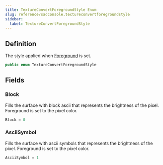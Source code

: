 ```yaml
---
title: TextureConvertForegroundStyle Enum
slug: reference/sadconsole.textureconvertforegroundstyle
sidebar:
  label: TextureConvertForegroundStyle
---
```

## Definition

The style applied when [Foreground](../sadconsole.textureconvertmode/#foreground/) is set.

```csharp title="C#"
public enum TextureConvertForegroundStyle
```


## Fields

### Block

Fills the surface with block ascii that represents the brightness of the pixel. Foreground is set to the pixel color.

```csharp title="C#"
Block = 0
```

### AsciiSymbol

Fills the surface with ascii symbols that represents the brightness of the pixel. Foreground is set to the pixel color.

```csharp title="C#"
AsciiSymbol = 1
```